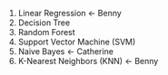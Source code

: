1. Linear Regression <- Benny
2. Decision Tree
3. Random Forest
4. Support Vector Machine (SVM)
5. Naive Bayes <- Catherine
6. K-Nearest Neighbors (KNN) <- Benny